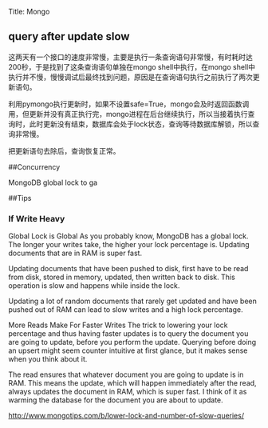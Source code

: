 Title: Mongo


## query after update slow

这两天有一个接口的速度非常慢，主要是执行一条查询语句非常慢，有时耗时达200秒，于是找到了这条查询语句单独在mongo shell中执行，在mongo shell中执行并不慢，慢慢调试后最终找到问题，原因是在查询语句执行之前执行了两次更新语句。

利用pymongo执行更新时，如果不设置safe=True，mongo会及时返回函数调用，但更新并没有真正执行完，mongo进程在后台继续执行，所以当接着执行查询时，此时更新没有结束，数据库会处于lock状态，查询等待数据库解锁，所以查询非常慢。

把更新语句去除后，查询恢复正常。

##Concurrency

MongoDB global lock to ga


##Tips

### If Write Heavy

Global Lock is Global
As you probably know, MongoDB has a global lock. The longer your writes take, the higher your lock percentage is. Updating documents that are in RAM is super fast.

Updating documents that have been pushed to disk, first have to be read from disk, stored in memory, updated, then written back to disk. This operation is slow and happens while inside the lock.

Updating a lot of random documents that rarely get updated and have been pushed out of RAM can lead to slow writes and a high lock percentage.

More Reads Make For Faster Writes
The trick to lowering your lock percentage and thus having faster updates is to query the document you are going to update, before you perform the update. Querying before doing an upsert might seem counter intuitive at first glance, but it makes sense when you think about it.

The read ensures that whatever document you are going to update is in RAM. This means the update, which will happen immediately after the read, always updates the document in RAM, which is super fast. I think of it as warming the database for the document you are about to update.

http://www.mongotips.com/b/lower-lock-and-number-of-slow-queries/
